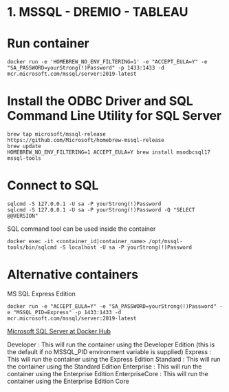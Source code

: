 # 1. MSSQL - DREMIO - TABLEAU

# Run container

```
docker run -e 'HOMEBREW_NO_ENV_FILTERING=1' -e "ACCEPT_EULA=Y" -e "SA_PASSWORD=yourStrong(!)Password" -p 1433:1433 -d mcr.microsoft.com/mssql/server:2019-latest
```

# Install the ODBC Driver and SQL Command Line Utility for SQL Server

```
brew tap microsoft/mssql-release https://github.com/Microsoft/homebrew-mssql-release
brew update
HOMEBREW_NO_ENV_FILTERING=1 ACCEPT_EULA=Y brew install msodbcsql17 mssql-tools
```

# Connect to SQL

```
sqlcmd -S 127.0.0.1 -U sa -P yourStrong(!)Password
sqlcmd -S 127.0.0.1 -U sa -P yourStrong(!)Password -Q "SELECT @@VERSION"
```

SQL command tool can be used inside the container

```
docker exec -it <container_id|container_name> /opt/mssql-tools/bin/sqlcmd -S localhost -U sa -P yourStrong(!)Password
```

# Alternative containers

MS SQL Express Edition

```
docker run -e "ACCEPT_EULA=Y" -e "SA_PASSWORD=yourStrong(!)Password" -e "MSSQL_PID=Express" -p 1433:1433 -d mcr.microsoft.com/mssql/server:2019-latest
```

[Microsoft SQL Server at Docker Hub](https://hub.docker.com/_/microsoft-mssql-server)

Developer : This will run the container using the Developer Edition (this is the default if no MSSQL_PID environment variable is supplied)
Express : This will run the container using the Express Edition
Standard : This will run the container using the Standard Edition
Enterprise : This will run the container using the Enterprise Edition
EnterpriseCore : This will run the container using the Enterprise Edition Core
